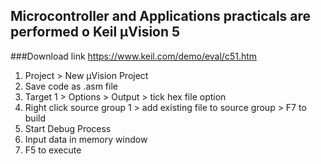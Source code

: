 ## Microcontroller and Applications practicals are performed o Keil μVision 5

###Download link https://www.keil.com/demo/eval/c51.htm

1. Project > New μVision Project
2. Save code as .asm file
3. Target 1 > Options > Output > tick hex file option
4. Right click source group 1 > add existing file to source group > F7 to build
5. Start Debug Process
6. Input data in memory window
7. F5 to execute
